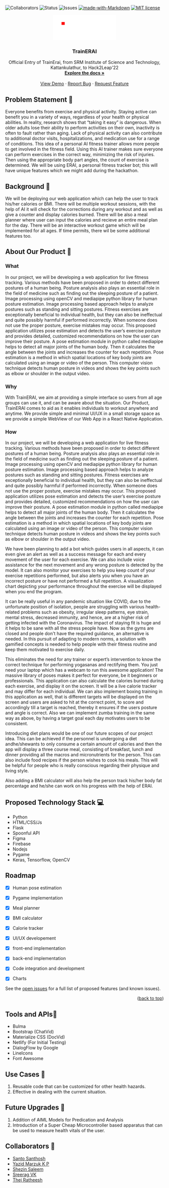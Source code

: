 

![Collaborators](https://img.shields.io/badge/collaborators-5-red)
![Status](https://img.shields.io/badge/status-completed-yellow)
![Issues](https://img.shields.io/badge/issues-0-blue)
[![made-with-Markdown](https://img.shields.io/badge/Made%20with-Markdown-1f425f.svg)](http://commonmark.org)
[![MIT license](https://img.shields.io/badge/License-MIT-blue.svg)](https://lbesson.mit-license.org/)


<div align="center">
  <a href="https://github.com/othneildrew/Best-README-Template">
    <img src="Resources/images/tRAINERAI WHITE.png" alt="Logo" width="200" height="80">
  </a>

  <h3 align="center">TrainERAI</h3>

  <p align="center">
    Official Entry of TrainErai, from SRM Institute of Science and Technology, Kattankulathur, to Hack2Leap'22
    <br />
    <a href="https://github.com/othneildrew/Best-README-Template"><strong>Explore the docs »</strong></a>
    <br />
    <br />
    <a href="https://github.com/othneildrew/Best-README-Template">View Demo</a>
    ·
    <a href="https://github.com/othneildrew/Best-README-Template/issues">Report Bug</a>
    ·
    <a href="https://github.com/othneildrew/Best-README-Template/issues">Request Feature</a>
  </p>
</div>






## Problem Statement 🚧

Everyone benefits from exercise and physical activity. Staying active can benefit you in a variety of ways, regardless of your health or physical abilities. In reality, research shows that “taking it easy” is dangerous. When older adults lose their ability to perform activities on their own, inactivity is often to fault rather than aging. Lack of physical activity can also contribute to additional doctor visits, hospitalizations, and medication use for a range of conditions. This idea of a personal AI fitness trainer allows more people to get involved in the fitness field. Using this AI trainer makes sure everyone can perform exercises in the correct way, minimizing the risk of injuries. Then using the appropriate body part angles, the count of exercise is determined. We will be using ERAI, a personal fitness tracker bot; this will have unique features which we might add during the hackathon.

## Background 📖
We will be deploying our web application which can help the user to track his/her calories or BMI. There will be multiple workout sessions, with the help of AI it will check for the corrections during any workout and as well as give a counter and display calories burned. There will be also a meal planner where user can input the calories and recieve an entire meal plan for the day. There will be an interactive workout game which will be implemented for all ages. If time permits, there wil be some additional features too.

 
## About Our Product 🔧

### What
In our project, we will be developing a web application for live fitness tracking. Various methods have been proposed in order to detect different postures of a human being. Posture analysis also plays an essential role in the field of medicine such as finding out the sleeping posture of a patient. Image processing using openCV and mediapipe python library for human posture estimation. Image processing based approach helps to analyze postures such as standing and sitting postures. Fitness exercises are exceptionally beneficial to individual health, but they can also be ineffectual and quite possibly harmful if performed incorrectly. When someone does not use the proper posture, exercise mistakes may occur. This proposed application utilizes pose estimation and detects the user’s exercise posture and provides detailed, customized recommendations on how the user can improve their posture. A pose estimation module in python called mediapipe helps to detect all major joints of the human body. Then it calculates the angle between the joints and increases the counter for each repetition. Pose estimation is a method in which spatial locations of key body joints are calculated using an image or video of the person. This computer vision technique detects human posture in videos and shows the key points such as elbow or shoulder in the output video.

### Why

 With TrainERAI, we aim at providing a simple interface so users from all age groups can use it, and can be aware about the situation. Our Product, TrainERAI comes to aid as it enables individuals to workout anywhere and anytime. We provide simple and minimal UI/UX in a small storage space as we provide a simple WebView of our Web App in a React Native Application.

### How
In our project, we will be developing a web application for live fitness tracking. Various methods have been proposed in order to detect different postures of a human being. Posture analysis also plays an essential role in the field of medicine such as finding out the sleeping posture of a patient. Image processing using openCV and mediapipe python library for human posture estimation. Image processing based approach helps to analyze postures such as standing and sitting postures. Fitness exercises are exceptionally beneficial to individual health, but they can also be ineffectual and quite possibly harmful if performed incorrectly. When someone does not use the proper posture, exercise mistakes may occur. This proposed application utilizes pose estimation and detects the user’s exercise posture and provides detailed, customized recommendations on how the user can improve their posture. A pose estimation module in python called mediapipe helps to detect all major joints of the human body. Then it calculates the angle between the joints and increases the counter for each repetition. Pose estimation is a method in which spatial locations of key body joints are calculated using an image or video of the person. This computer vision technique detects human posture in videos and shows the key points such as elbow or shoulder in the output video.

We have been planning to add a bot which guides users in all aspects, it can even give an alert as well as a success message for each and every movement of the user for each exercise. We can also include voice assistance for the next movement and any wrong posture is detected by the model. It can also monitor your exercises to help you keep count of your exercise repetitions performed, but also alerts you when you have an incorrect posture or have not performed a full repetition. A visualization chart depicting your performance throughout the exercise will be displayed when you end the program. 

It can be really useful in any pandemic situation like COVID, due to the unfortunate position of isolation, people are struggling with various health-related problems such as obesity, irregular sleep patterns, eye strain, mental stress, decreased immunity, and hence, are at a higher risk of getting infected with the Coronavirus. The impact of staying fit is huge and it helps to be sane with all the stress people have. Now as the gyms are closed and people don't have the required guidance, an alternative is needed. In this pursuit of adapting to modern norms, a solution with gamified concepts is needed to help people with their fitness routine and keep them motivated to exercise daily.

This eliminates the need for any trainer or expert’s intervention to know the correct technique for performing yogasanas and rectifying them. You just need your laptop which has a webcam to run this awesome application! The massive library of poses makes it perfect for everyone, be it beginners or professionals. This application can also calculate the calories burned during each exercise, and display it on the screen. It will be a live calorie tracker and may differ for each individual. We can also implement boxing training in this application as well, that is different targets will be displayed on the screen and users are asked to hit at the correct point, to score and accordingly till a target is reached, thereby it ensures if the users posture and angle is correct. Also we can implement zumba training in the same way as above, by having a target goal each day motivates users to be consistent. 

Introducing diet plans would be one of our future scopes of our project idea. This can be achieved if the personnel is undergoing a diet andhe/shewants to only consume a certain amount of calories and then the app will display a three course meal, consisting of breakfast, lunch and dinner providing all the macros and micronutrients for the person. This can also include food recipes if the person wishes to cook his meals. This will be helpful for people who is really conscious regarding their physique and living style.

Also adding a BMI calculator will also help the person track his/her body fat percentage and he/she can work on his progress with the help of ERAI.


## Proposed Technology Stack 💻

- Python
- HTML/CSS/Js
- Flask
- Spoonful API
- Figma
- Firebase
- Nodejs
- Pygame
- Keras, Tensorflow, OpenCV

## Roadmap

- [x] Human pose estimation 
- [x] Pygame implementation
- [x] Meal planner
- [x] BMI calculator
- [x] Calorie tracker
- [x] UI/UX developement 
- [x] front-end implementation
- [x] back-end implementation
- [x] Code integration and development 
- [x] Charts


See the [open issues](https://github.com/othneildrew/Best-README-Template/issues) for a full list of proposed features (and known issues).

<p align="right">(<a href="#readme-top">back to top</a>)</p>

## Tools and APIs🎯

- Bulma
- Bootstrap (ChatVid)
- Materialize CSS (DocVid)
- Netlify (For Initial Testing)
- DialogFlow by Google
- LineIcons
- Font Awesome

## Use Cases 🤝

1. Reusable code that can be customized for other health hazards.
2. Effective in dealing with the current situation.

## Future Upgrades 👀

1. Addition of AIML Models for Predication and Analysis
2. Introduction of a Super Cheap Microcontroller based apparatus that can be used to measure health vitals of the user.

## Collaborators 🤖

- [Santo Santhosh](https://github.com/santomat-5111)
- [Yazid Marzuk K P](https://github.com/yazidmarzuk)
- [Shezin Saleem](https://github.com/Eshaan-B)
- [Sreerag VK](https://github.com/dhruvbhatt702)
- [Thej Ratheesh](https://github.com/Sidharth092)
